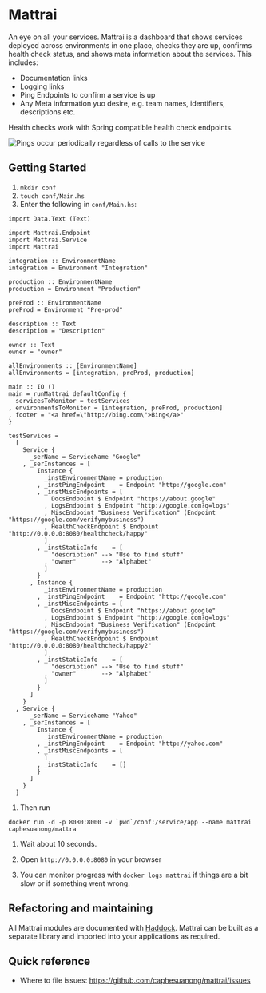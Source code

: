 # Mattrai

An eye on all your services. Mattrai is a dashboard that shows services deployed across environments in one place, checks they are up, confirms health check status, and shows meta information about the services. This includes:
* Documentation links
* Logging links
* Ping Endpoints to confirm a service is up
* Any Meta information yuo desire, e.g. team names, identifiers, descriptions etc.

Health checks work with Spring compatible health check endpoints.

![Pings occur periodically regardless of calls to the service](https://raw.githubusercontent.com/caphesuanong/mattrai/master/docs/mattrai.png)


## Getting Started
1. `mkdir conf`
1. `touch conf/Main.hs`
1. Enter the following in `conf/Main.hs`:

~~~ {.haskell}
import Data.Text (Text)

import Mattrai.Endpoint
import Mattrai.Service
import Mattrai

integration :: EnvironmentName
integration = Environment "Integration"

production :: EnvironmentName
production = Environment "Production"

preProd :: EnvironmentName
preProd = Environment "Pre-prod"

description :: Text
description = "Description"

owner :: Text
owner = "owner"

allEnvironments :: [EnvironmentName]
allEnvironments = [integration, preProd, production]

main :: IO ()
main = runMattrai defaultConfig {
  servicesToMonitor = testServices
, environmentsToMonitor = [integration, preProd, production]
, footer = "<a href=\"http://bing.com\">Bing</a>"
}

testServices =
  [
    Service {
      _serName = ServiceName "Google"
    , _serInstances = [
        Instance {
          _instEnvironmentName = production
        , _instPingEndpoint    = Endpoint "http://google.com"
        , _instMiscEndpoints = [
            DocsEndpoint $ Endpoint "https://about.google"
          , LogsEndpoint $ Endpoint "http://google.com?q=logs"
          , MiscEndpoint "Business Verification" (Endpoint "https://google.com/verifymybusiness")
          , HealthCheckEndpoint $ Endpoint "http://0.0.0.0:8080/healthcheck/happy"
          ]
        , _instStaticInfo    = [
            "description" --> "Use to find stuff"
          , "owner"       --> "Alphabet"
          ]
        }
      , Instance {
          _instEnvironmentName = production
        , _instPingEndpoint    = Endpoint "http://google.com"
        , _instMiscEndpoints = [
            DocsEndpoint $ Endpoint "https://about.google"
          , LogsEndpoint $ Endpoint "http://google.com?q=logs"
          , MiscEndpoint "Business Verification" (Endpoint "https://google.com/verifymybusiness")
          , HealthCheckEndpoint $ Endpoint "http://0.0.0.0:8080/healthcheck/happy2"
          ]
        , _instStaticInfo    = [
            "description" --> "Use to find stuff"
          , "owner"       --> "Alphabet"
          ]
        }
      ]
    }
  , Service {
      _serName = ServiceName "Yahoo"
    , _serInstances = [
        Instance {
          _instEnvironmentName = production
        , _instPingEndpoint    = Endpoint "http://yahoo.com"
        , _instMiscEndpoints = [
          ]
        , _instStaticInfo    = []
        }
      ]
    }
  ]
~~~

1. Then run

```Shell
docker run -d -p 8080:8000 -v `pwd`/conf:/service/app --name mattrai caphesuanong/mattra
```

1. Wait about 10 seconds.

1. Open `http://0.0.0.0:8080` in your browser

1. You can monitor progress with `docker logs mattrai` if things are a bit slow or if something went wrong.

## Refactoring and maintaining

All Mattrai modules are documented with [Haddock](https://www.haskell.org/haddock/).
Mattrai can be built as a separate library and imported into your applications as required.

## Quick reference

* Where to file issues:
<https://github.com/caphesuanong/mattrai/issues>


